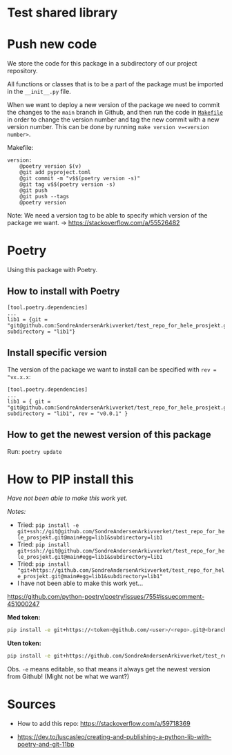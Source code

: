 # Test shared library


# Push new code

We store the code for this package in a subdirectory of our project repository.

All functions or classes that is to be a part of the package must be imported in the `__init__.py` file.

When we want to deploy a new version of the package we need to commit the changes to the `main` branch in Github, and then
run the code in [`Makefile`](Makefile) in order to change the version number and tag the new commit with a new version number. This can be done by
running `make version v=<version number>`.

Makefile:
```make
version:
	@poetry version $(v)
	@git add pyproject.toml
	@git commit -m "v$$(poetry version -s)"
	@git tag v$$(poetry version -s)
	@git push
	@git push --tags
	@poetry version
```

Note: We need a version tag to be able to specify which version of the package we want. -> https://stackoverflow.com/a/55526482


# Poetry

Using this package with Poetry.

## How to install with Poetry

```
[tool.poetry.dependencies]
...
lib1 = {git = "git@github.com:SondreAndersenArkivverket/test_repo_for_hele_prosjekt.git", subdirectory = "lib1"}
```

## Install specific version

The version of the package we want to install can be specified with `rev = "vx.x.x`:

```
[tool.poetry.dependencies]
...
lib1 = { git = "git@github.com:SondreAndersenArkivverket/test_repo_for_hele_prosjekt.git", subdirectory = "lib1", rev = "v0.0.1" }
```

## How to get the newest version of this package

Run: `poetry update`


# How to PIP install this

*Have not been able to make this work yet.*

*Notes:*
- Tried: `pip install -e git+ssh://git@github.com/SondreAndersenArkivverket/test_repo_for_hele_prosjekt.git@main#egg=lib1&subdirectory=lib1`
- Tried: `pip install git+ssh://git@github.com/SondreAndersenArkivverket/test_repo_for_hele_prosjekt.git@main#egg=lib1&subdirectory=lib1`
- Tried: `pip install "git+https://github.com/SondreAndersenArkivverket/test_repo_for_hele_prosjekt.git@main#egg=lib1&subdirectory=lib1"`
- I have not been able to make this work yet...

https://github.com/python-poetry/poetry/issues/755#issuecomment-451000247

**Med token:**
```sh
pip install -e git+https://<token>@github.com/<user>/<repo>.git@<branch>#egg=<package>&subdirectory=src
```

**Uten token:**
```sh
pip install -e git+https://github.com/SondreAndersenArkivverket/test_repo_for_hele_prosjekt.git@main#subdirectory=lib1
```

Obs. `-e` means editable, so that means it always get the newest version from Github! (Might not be what we want?)




# Sources

- How to add this repo: https://stackoverflow.com/a/59718369

- https://dev.to/luscasleo/creating-and-publishing-a-python-lib-with-poetry-and-git-11bp
